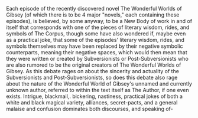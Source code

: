 Each episode of the recently discovered novel The Wonderful Worlds of Gibsey (of which there is to be 4 major "novels," each containing these episodes), is believed, by some anyway, to be a New Body of work in and of itself that corresponds with one of the pieces of literary wisdom, rides, and symbols of The Corpus, though some have also wondered if, maybe even as a practical joke, that some of the episodes' literary wisdom, rides, and symbols themselves may have been replaced by their negative symbolic counterparts, meaning their negative spaces, which would then mean that they were written or created by Subversionists or Post-Subversionists who are also rumored to be the original creators of The Wonderful Worlds of Gibsey. As this debate rages on about the sincerity and actuality of the Subversionists and Post-Subversionists, so does this debate also rage about the nature of the Wonderful World of Gibsey's unnamed and currently unknown author, referred to within the text itself as The Author, if one even exists. Intrigue, blackmail,. bickering, nastiness, practical jokes of both a white and black magical variety, alliances, secret-pacts, and a general malaise and confusion dominates both discourses, and speaking of-
